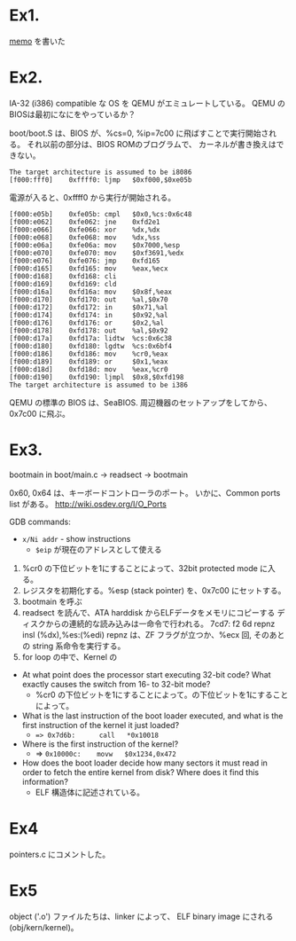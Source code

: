 # Ex1.
[memo](guide_in_jp.md) を書いた

# Ex2.
IA-32 (i386) compatible な OS を QEMU
がエミュレートしている。
QEMU の BIOSは最初になにをやっているか？

boot/boot.S は、BIOS が、%cs=0, %ip=7c00
に飛ばすことで実行開始される。
それ以前の部分は、BIOS ROMのブログラムで、
カーネルが書き換えはできない。

```
The target architecture is assumed to be i8086
[f000:fff0]    0xffff0: ljmp   $0xf000,$0xe05b
```
電源が入ると、0xffff0 から実行が開始される。
```
[f000:e05b]    0xfe05b: cmpl   $0x0,%cs:0x6c48
[f000:e062]    0xfe062: jne    0xfd2e1
[f000:e066]    0xfe066: xor    %dx,%dx
[f000:e068]    0xfe068: mov    %dx,%ss
[f000:e06a]    0xfe06a: mov    $0x7000,%esp
[f000:e070]    0xfe070: mov    $0xf3691,%edx
[f000:e076]    0xfe076: jmp    0xfd165
[f000:d165]    0xfd165: mov    %eax,%ecx
[f000:d168]    0xfd168: cli
[f000:d169]    0xfd169: cld
[f000:d16a]    0xfd16a: mov    $0x8f,%eax
[f000:d170]    0xfd170: out    %al,$0x70
[f000:d172]    0xfd172: in     $0x71,%al
[f000:d174]    0xfd174: in     $0x92,%al
[f000:d176]    0xfd176: or     $0x2,%al
[f000:d178]    0xfd178: out    %al,$0x92
[f000:d17a]    0xfd17a: lidtw  %cs:0x6c38
[f000:d180]    0xfd180: lgdtw  %cs:0x6bf4
[f000:d186]    0xfd186: mov    %cr0,%eax
[f000:d189]    0xfd189: or     $0x1,%eax
[f000:d18d]    0xfd18d: mov    %eax,%cr0
[f000:d190]    0xfd190: ljmpl  $0x8,$0xfd198
The target architecture is assumed to be i386
```
QEMU の標準の BIOS は、SeaBIOS.
周辺機器のセットアップをしてから、
0x7c00 に飛ぶ。

# Ex3.
bootmain in boot/main.c
-> readsect
-> bootmain

0x60, 0x64 は、キーボードコントローラのポート。
いかに、Common ports list がある。
http://wiki.osdev.org/I/O_Ports

GDB commands:
- `x/Ni addr` - show instructions
  - `$eip` が現在のアドレスとして使える

1. %cr0 の下位ビットを1にすることによって、32bit protected mode に入る。
1. レジスタを初期化する。%esp (stack pointer) を、0x7c00 にセットする。
1. bootmain を呼ぶ
1. readsect を読んで、ATA harddisk からELFデータをメモリにコピーする
  ディスクからの連続的な読み込みは一命令で行われる。
    7cd7:	f2 6d                	repnz insl (%dx),%es:(%edi)
  repnz は、ZF フラグが立つか、%ecx 回, そのあとの string 系命令を実行する。
1. for loop の中で、Kernel の

- At what point does the processor start executing 32-bit code? What exactly causes the switch from 16- to 32-bit mode?
  - %cr0 の下位ビットを1にすることによって。の下位ビットを1にすることによって。
- What is the last instruction of the boot loader executed, and what is the first instruction of the kernel it just loaded?
  - `=> 0x7d6b:      call   *0x10018`
- Where is the first instruction of the kernel?
  - => `0x10000c:    movw   $0x1234,0x472`
- How does the boot loader decide how many sectors it must read in order to fetch the entire kernel from disk? Where does it find this information?
  - ELF 構造体に記述されている。

# Ex4
pointers.c にコメントした。

# Ex5
object ('.o') ファイルたちは、linker によって、
ELF binary image にされる (obj/kern/kernel)。

